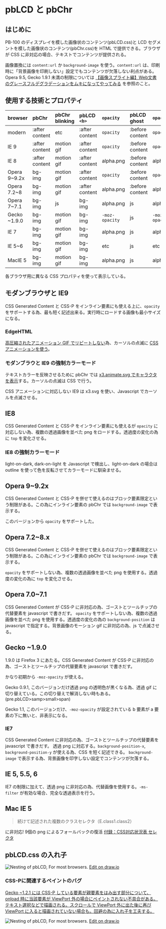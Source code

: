 # pbLCD と pbChr

## はじめに

PB-100 のディスプレイを模した画像状のコンテンツ(pbLCD.css)と LCD セグメントを模した画像状のコンテンツ(pbChr.css)を HTML で提供できる。ブラウザが CSS に非対応の場合、テキストでコンテンツが提供される。

画像置換には `content:url` か `background-image` を使う。`content:url` は、印刷時に「背景画像を印刷しない」設定でもコンテンツが欠落しない利点がある。Opera 9.5, Gecko 1.9.1 未満の制限については [【画像スプライト編】Web文書のグレースフルデグラデーションをムキになってやってみる](https://outcloud.blogspot.com/2020/12/graceful-image-sprite.html) を参照のこと。

## 使用する技術とプロパティ

| browser      | pbChr           | pbChr blinking | pbLCD `<b>`    | `opacity`      | pbLCD ghost     | `opacity`      | 置換画像                 |
|:-------------|:----------------|:---------------|:---------------|:---------------|:----------------|:---------------|:-------------------------|
| modern       | :after content  | etc            | :after content | `opacity`      | :before content | `opacity`      | x3.gif, x3.anime.svg     |
| IE 9         | :after content  | motion gif     | :after content | `opacity`      | :before content | `opacity`      | x3.gif, x3.svg           |
| IE 8         | :after content  | motion gif     | :after content | alpha.png      | :before content | alpha.png      | x3_x10.png, x3_csr.gif   |
| Opera 9~9.2x | bg-img          | motion gif     | :after content | `opacity`      | :before content | `opacity`      | x3.gif                   |
| Opera 7.2~8  | bg-img          | motion gif     | :after content | alpha.png      | :before content | alpha.png      | x3_x10.png, x3_csr.gif   |
| Opera 7~7.1  | bg-img          | js             | bg-img         | alpha.png      | js              | alpha.png      | x3_x10.png               |
| Gecko ~1.9.0 | bg-img          | motion gif     | bg-img         | `-moz-opacity` | js              | `-moz-opacity` | x3.gif                   |
| IE 7         | bg-img          | motion gif     | bg-img         | alpha.png      | js              | alpha.png      | x3_x10.png, x3_csr.gif   |
| IE 5~6       | bg-img          | motion gif     | bg-img         | etc            | js              | etc            | x3_x10_8.png, x3_csr.gif |
| MacIE 5      | bg-img          | motion gif     | bg-img         | alpha.png      | js              | alpha.png      | x3_x10.png, x3_csr.gif   |

各ブラウザ用に異なる CSS プロパティを使って表示している。

## モダンブラウザと IE9

CSS Generated Content と CSS-P をインライン要素にも使える上に、`opacity` をサポートする為、最も短く記述出来る。実行時にロードする画像も最小サイズになる。

### EdgeHTML

[高圧縮されたアニメーション GIF でリピートしない](https://twitter.com/pbrocky/status/1510183308973412352)為、カーソルの点滅に [CSS アニメーションを使う](https://twitter.com/pbrocky/status/1513023402600443905)。

### モダンブラウと IE9 の強制カラーモード

テキストカラーを反映させるために pbChr では [x3.animate.svg でキャラクタを表示](https://twitter.com/pbrocky/status/1510137197621833731)する。カーソルの点滅は CSS で行う。

CSS アニメーションに対応しない IE9 は x3.svg を使い、Javascript でカーソルを点滅させる。

## IE8

CSS Generated Content と CSS-P をインライン要素にも使えるが `opacity` に対応しない為、複数の透過画像を並べた png をロードする。透過度の変化の為に `top` を変化させる。

### IE8 の強制カラーモード

light-on-dark, dark-on-light を Javascript で検出し、light-on-dark の場合は outline を使って色を反転させてカラーモードに馴染ませる。

## Opera 9~9.2x

CSS Generated Content と CSS-P を併せて使えるのはブロック要素限定という制限がある。この為にインライン要素の pbChr では `background-image` で表示する。

このバージョンから `opacity` をサポートした。

## Opera 7.2~8.x

CSS Generated Content と CSS-P を併せて使えるのはブロック要素限定という制限がある。この為にインライン要素の pbChr では `background-image` で表示する。

`opacity` をサポートしない為、複数の透過画像を並べた png を使用する。透過度の変化の為に `top` を変化させる。

## Opera 7.0~7.1

CSS Generated Content が CSS-P に非対応の為、ゴーストとツールチップの代替要素を javascript で書きだす。
`opacity` をサポートしない為、複数の透過画像を並べた png を使用する。透過度の変化の為の `background-position` は javascript で指定する。背景画像のモーション gif に非対応の為、js で点滅させる。

## Gecko ~1.9.0

1.9.0 は Firefox 3 にあたる。CSS Generated Content が CSS-P に非対応の為、ゴーストとツールチップの代替要素を javascript で書きだす。

かなり初期から `-moz-opacity` が使える。

Gecko 0.9.1, このバージョンだけ透過 png の透明色が黒くなる為、透過 gif に切り替えている。この切り替えで解消しない時もある。(pre.pbLCD>samp>small>span)

Gecko 1.1, このバージョンだけ、`-moz-opacity` が設定されている b 要素が a 要素の下に無いと、非表示になる。

### IE7

CSS Generated Content に非対応の為、ゴーストとツールチップの代替要素を javascript で書きだす。
透過 png に対応する。`background-position-x`, `background-position-y` が使える為、CSS を短く記述できる。
`background-image` で表示する為、背景画像を印字しない設定でコンテンツが欠落する。

## IE 5, 5.5, 6

IE7 の制限に加えて、透過 png に非対応の為、代替画像を使用する。`-ms-filter` が有効な場合、完全な透過表示を行う。

## Mac IE 5

> 続けて記述された複数のクラスセレクタ（E.class1.class2）

に非対応! 9個の png によるフォールバックの復活 [付録：CSS対応状況表 セレクタ](http://hp.vector.co.jp/authors/VA022006/css/corrbrwser/selector.html)

## pbLCD.css の入れ子

![Nesting of pbLCD, For most browsers.](./img/Nesting-of-pbLCD.drawio.png)
[Edit on draw.io](https://viewer.diagrams.net/?tags=%7B%7D&highlight=0000ff&edit=_blank&layers=1&nav=1&title=Nesting-of-pbLCD.drawio#R7VrbkqM2EP0aP65LIHPx49hjJ6lKtnZrUsnOowyyYQcjAvKMna9PCxAXIYMn48ts7fjBhVpSI3UfHXVLjPB8u%2F8lJUnwB%2FNpNDKRvx%2Fh%2B5FpuhME%2F0JwKATOtBRs0tAvREYteAj%2FpaVQNtuFPs1aDTljEQ%2BTttBjcUw93pKRNGUv7WZrFrXfmpAN7QgePBJ1pX%2BHPg8KqYVQLf%2BVhpuAKxUr4j1tUraLy9eNTIzyX1G9JVJVKcgC4rOXhggvRnieMsaLp%2B1%2BTiNhWWm1ot%2FySG017JTG%2FJQO9uPXv4zEtc2vv31eesz9bgezT3ah5ZlEOyqnkQ%2BWH6R98ilSoQSN8OwlCDl9SIgnal8AECAL%2BDaCkgGP6zCK5ixiKZRjFkOjWcZT9lSZFlcS2QzsNkNz116I7izmDflysbxbiLeWo6Qpp%2Fuj0zcqowJUKdtSnh6gyV76rehRotSUsH2pfT6Rvgsa%2FjZkQ1LibFOpro0ND6W9X2F758y27xr6qDeubPtqDUjju13jOxrbu5cyvWFe1fZgzhXyXPt2DsCKA6ZdB1gaB9gXcwAedgCN%2FTvB71DyIpJlode2edtBbQ%2BALWZgm%2FTwTVSPDYSl4FH0HiPkSMH9vtRQlA7N0heahjBhmpbCiKxoNKuIv%2BEt08W24b7Bv9TvbFOKd2FfJOmG8h6z2noUDHhZylIaER4%2Bt4ehc335hi8shAFWIJsaLYxNDAU8GdulHi07NTcqRU9FBaUirKKwMENHUQ7EatZvwOZEg02bbMWSj8BksySllWDDKw82oAsrlesIQiFjDT%2BTKNzEAvHgewG7mVj3IUQrd2XFNvR98RotI7WXhABcGW8ZtiyXgzQuSzg20mOhgURbg0R8Mb6xrso3ptWimwGquSmr3IotDOsIRF5LF6oirEYNl6YLXQzdpItMPH%2FwRS9fGOY7Iww5hUsSxk%2B57k3bOlOYoCi6dpggAXF03ZOPRT%2BUlRyBws0W%2FXWzEsdpZSUggNDzR8tKbsUj%2BNiO8VoeAUVjhFu6TGM6nrqo%2FpnXZRZtApJzih8%2Bw%2BOmoBd8t6JrJpIRmPpMjA9EZC2AUTaH1zd6aJSwqukqbTRrsFjRuMFje1PbRfu%2BD8ZrMx5GCmjNLuM5ztjqrpqLncSYZ8%2BMVPtqOHAf8oICrbL0KPkNnmvqE4V3kSSBNXI26bPjTc9eJiqw0P%2BNqmr4ybjKPC2uAoSQQ6NZIhpkpw8Zt%2B8v4KHQeF5qHUrWVh9B2wCFOe8tUzv3PUo%2Ff72nexXllE13p1WdhlzHF%2B5VA2jDctsB9NS%2B2rF%2BdaHzowbQJlLO6ycQBytaTt41kIihp%2FXPbgPTuXJqPh1g%2BWxLhJYPpu89k1OZvgGQW5E91h3LFblHYMi84zPNeBhvoBlbixmvfp%2Ffj70s681b6u5SmEjBUmRJaMsygfiV%2BOKEptn4uLZjqVR%2Bb4Ry0suHbv%2BzY7lcDLAuqrgcOkseBHarQULiPF9c9rWCar2m3vkpsdNdR2cnuEKdEzMUpHTdN7TVSaPvnL31j1zMd8Cy0ERz79cDqGR0%2FjQYvOcJZON7qy79yWBA95%2FMY6ENAxZYR%2FmGGwDx0PgkkrkYqSjphSZ8nNimLgU21F3kfKyiOcpdLEez%2BUjeab%2FnfcFxh%2FeF8su0M33NoySIyLrxpnDCsW0WkEQ8grUjtuPDWUDSiBHLTo2wUY1Snyj3goZrdKbvSRFO%2BWouYVnIQxabo%2BqGOSvXLGpUF4Gxcy5Xt0OAagk2XF1d3b3xuAqK9ceQRSRYf2%2BKF%2F8B)

### CSS-Pに関連するペイントのバグ

[Gecko ~1.2.1 には CSS-P している要素が親要素をはみ出す部分について、onload 時に当該要素が ViewPort 外の場合にペイントされない不具合がある。テキスト選択などで描画される。スクロールで ViewPort 外に出た後に再び ViewPort に入ると描画されていない場合も。回避の為に入れ子を工夫する。](https://twitter.com/pbrocky/status/1515533691807752195)

![Nesting of pbLCD, For most browsers.](./img/Nesting-of-pbLCD-with-paint-bugs.drawio.png)
[Edit on draw.io](https://viewer.diagrams.net/?tags=%7B%7D&highlight=0000ff&edit=_blank&layers=1&nav=1&title=Nesting-of-pbLCD-with-paint-bugs.drawio#R7VpZj6s2FP41eZzI2ATI45ClrdRezdVUbe%2BjAw7QIRgZZ5L019cGszvL5GaZkZKHCB%2FvZ%2Fn8HcMATVbbXxhOwz%2BoT%2BIBBP52gKYDCB0TiH8p2BUCe6wEAYv8QmTUgtfoP6KEZbN15JOs1ZBTGvMobQs9miTE4y0ZZoxu2s2WNG7PmuKA9ASvHo770r8jn4eFdARALf%2BVREHIOxUL7L0FjK4TNd0AIpD%2FiuoVLodSgizEPt00RGg2QBNGKS%2BeVtsJiaVmS60V%2FeZ7aqtlM5LwUzpYP77%2FZaSOBb%2F%2F9m3uUedfK3SfkFkM847jNSn3ka%2BW70oF5XskchQwQO4mjDh5TbEnazfCI4Qs5KtYlAzxuIzieEJjykQ5oYlo5Gac0bdKt6iSlM2E4lwwcayZ7E4T3pDPZ%2FPnmZzVx1mYL8FQhRfMOWFJLoFAStVGCONku1dFRqV44c6ErghnO9FkW9q26KE82bBUeVP7hVm6bdjwCYSUECtfDKqha4OIB2WTD9jH%2BhrmubzuoanRPdDo3jCvpXv7wrrvK3qvNc4OjQsYotL8gSiwbxoEBrypJYRyF8BzrPPMcQkLdGNh3LfASGMB62oGQMcNQBL%2FWZ7GouTFOMsir63ztoHaFhC6cIVu2O4fWT0EY1QKfqj2eWG6bZV2zdILYZHYLGFKGOMFid3qiG5YCjrIMpyfsC3xe4SiY1nBYDALCD%2Bg0uLg7bvAEROXMkZizKP39jp0dlczvNBIrLDysLHRcrDqUCtHyOiaeUR1anKKzjgVEKiBUNcFCz30Bsq9sNr1Tzimjr5YeCXjPRYqc1NGKkHAKxM2%2FFaEKdehQweXNVCN4yiQBMQTxpd%2B58qgjwSxfFYVq8j35TRaOGrHg%2FQ4RY0NqyyrRRrXRRsL6H2h4YmWDu6vBjaj64PNXdHhXkFvjPZY%2BqNR3x3IuHXU61hxM%2Boz%2BfwI%2B4Nhb8BPFvflFh5xf%2BG47yE8tM487c0jA1057kuH2Bv3%2BBH0H8ssRNAPgXHnuL9tcmHb7eRiaAsS%2BdUSjHtBCeoiwLkUQgw0BKg1FjTGw7ED6h%2B8LbhoU4kcVvzoXTwGBcKg5wVZUplWiK27cn1ChJfSMVRzMX2jh2YQWjVdsEazBpAVjRtQtoXaLtr5HqDXBj3UZTqwz3RsezjqR83VLlTgxXOcrn41GLiNeAGBI1WqLlfEcw19slAi351vUQo0OaRH655oaHYdC5yJhnBcud%2Bu47NH0E94CN41mqWyQXb6klH7pZF4KEa8LLQey9cWD952BMLGny1Zc65P2s4Bn%2Bri%2FqsyLAg6V7NmzdA%2FDCugE%2BzObe9pkCZfm80H7mRQ3j9%2F5hi3neMxrl74X%2Bi9W%2BcIAKP7xjg6ITHLQpzKR6HtmK75Hh03jJo20ijVqZFZdTHhjXAvbJhGp%2FoDBOSUl90pzSIe0QTm1AhKbpQpkAeN6rzWsC9l6s4Fqt2H8%2Bp%2B7iaEFOku34r0IjTK1OIbyXiUBKIZXcr9Ln6fTIdelh1MTerupTAtBXOZCIGF%2FISHsCzfvti9VGQBY4t1IKW4%2BMgGgsnr69PL8OBs6RXSoEw4s9w2mo7q0p9UOPb0Ce5720yFgyzj%2FPALBfyQ5CQ6ca273i691NAH04K6FMjoZviXoxDjI6wwW2E5yoMZHjZthxma97%2FRQzrL7ieHyiBaZmicfQrUTLD9aYc7sSY5yntr9r6HfZpfgSiO2kSx9%2Br95Ks4cGSgs1miKNafNxbN6y9I0ex%2F)